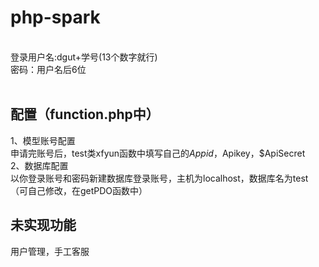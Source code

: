 # php-spark
<br/>
登录用户名:dgut+学号(13个数字就行)
<br/>
密码：用户名后6位

<br/>
<br/>

## 配置（function.php中）
1、模型账号配置<br/>
申请完账号后，test类xfyun函数中填写自己的$Appid，$Apikey，$ApiSecret<br/>
2、数据库配置<br/>
以你登录账号和密码新建数据库登录账号，主机为localhost，数据库名为test（可自己修改，在getPDO函数中）<br/>

## 未实现功能
用户管理，手工客服
